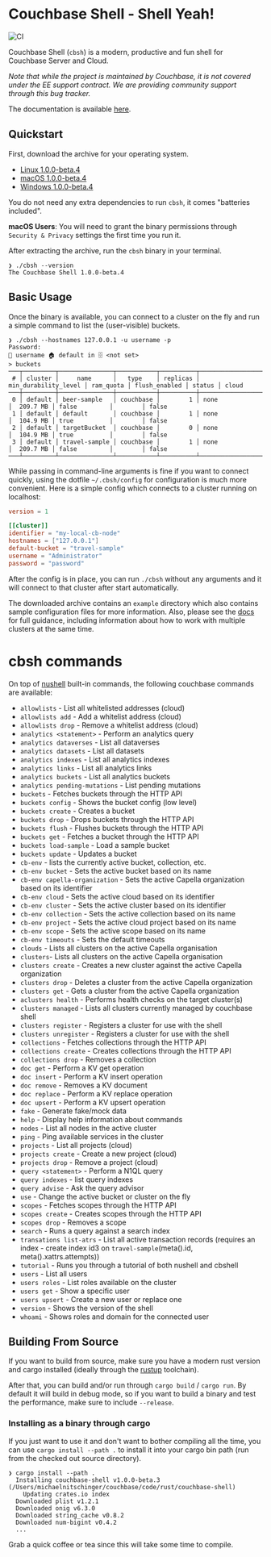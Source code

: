 # Couchbase Shell - Shell Yeah!
![CI](https://github.com/couchbaselabs/couchbase-shell/workflows/CI/badge.svg)

Couchbase Shell (`cbsh`) is a modern, productive and fun shell for Couchbase Server and Cloud.

*Note that while the project is maintained by Couchbase, it is not covered under the EE support contract. We are providing community support through this bug tracker.*

The documentation is available [here](https://couchbase.sh/docs/).

## Quickstart

First, download the archive for your operating system.

 - [Linux 1.0.0-beta.4](https://github.com/couchbaselabs/couchbase-shell/releases/download/v1.0.0-beta.4/cbsh-1.0.0-beta.4-linux.tar.gz)
 - [macOS 1.0.0-beta.4](https://github.com/couchbaselabs/couchbase-shell/releases/download/v1.0.0-beta.4/cbsh-1.0.0-beta.4-mac.zip)
 - [Windows 1.0.0-beta.4](https://github.com/couchbaselabs/couchbase-shell/releases/download/v1.0.0-beta.4/cbsh-1.0.0-beta.4-windows.zip)

You do not need any extra dependencies to run `cbsh`, it comes "batteries included".

**macOS Users**: You will need to grant the binary permissions through `Security & Privacy` settings the first time you run it. 

After extracting the archive, run the `cbsh` binary in your terminal.

```
❯ ./cbsh --version
The Couchbase Shell 1.0.0-beta.4
```

## Basic Usage

Once the binary is available, you can connect to a cluster on the fly and run a simple command to list the (user-visible) buckets.

```
❯ ./cbsh --hostnames 127.0.0.1 -u username -p                       
Password: 
👤 username 🏠 default in 🗄 <not set>
> buckets
───┬─────────┬───────────────┬───────────┬──────────┬──────────────────────┬───────────┬───────────────┬────────┬───────
 # │ cluster │     name      │   type    │ replicas │ min_durability_level │ ram_quota │ flush_enabled │ status │ cloud 
───┼─────────┼───────────────┼───────────┼──────────┼──────────────────────┼───────────┼───────────────┼────────┼───────
 0 │ default │ beer-sample   │ couchbase │        1 │ none                 │  209.7 MB │ false         │        │ false 
 1 │ default │ default       │ couchbase │        1 │ none                 │  104.9 MB │ true          │        │ false 
 2 │ default │ targetBucket  │ couchbase │        0 │ none                 │  104.9 MB │ true          │        │ false 
 3 │ default │ travel-sample │ couchbase │        1 │ none                 │  209.7 MB │ false         │        │ false 
───┴─────────┴───────────────┴───────────┴──────────┴──────────────────────┴───────────┴───────────────┴────────┴───────
```

While passing in command-line arguments is fine if you want to connect quickly, using the dotfile `~/.cbsh/config` for configuration is much more convenient. Here is a simple config which connects to a cluster running on localhost:

```toml
version = 1

[[cluster]]
identifier = "my-local-cb-node"
hostnames = ["127.0.0.1"]
default-bucket = "travel-sample"
username = "Administrator"
password = "password"
```

After the config is in place, you can run `./cbsh` without any arguments and it will connect to that cluster after start automatically. 

The downloaded archive contains an `example` directory which also contains sample configuration files for more information. Also, please see the [docs](https://couchbase.sh/docs/) for full guidance, including information about how to work with multiple clusters at the same time.

# cbsh commands

On top of [nushell](https://www.nushell.sh/) built-in commands, the following couchbase commands are available:

 - `allowlists` - List all whitelisted addresses (cloud)
 - `allowlists add` - Add a whitelist address (cloud)
 - `allowlists drop` - Remove a whitelist address (cloud)
 - `analytics <statement>` - Perform an analytics query
 - `analytics dataverses` - List all dataverses
 - `analytics datasets` - List all datasets
 - `analytics indexes` - List all analytics indexes
 - `analytics links` - List all analytics links
 - `analytics buckets` - List all analytics buckets
 - `analytics pending-mutations` - List pending mutations
 - `buckets` - Fetches buckets through the HTTP API
 - `buckets config` - Shows the bucket config (low level)
 - `buckets create` - Creates a bucket
 - `buckets drop` - Drops buckets through the HTTP API
 - `buckets flush` - Flushes buckets through the HTTP API
 - `buckets get` - Fetches a bucket through the HTTP API
 - `buckets load-sample` - Load a sample bucket
 - `buckets update` - Updates a bucket
 - `cb-env` - lists the currently active bucket, collection, etc.
 - `cb-env bucket` - Sets the active bucket based on its name
 - `cb-env capella-organization` - Sets the active Capella organization based on its identifier
 - `cb-env cloud` - Sets the active cloud based on its identifier
 - `cb-env cluster` - Sets the active cluster based on its identifier
 - `cb-env collection` - Sets the active collection based on its name
 - `cb-env project` - Sets the active cloud project based on its name
 - `cb-env scope` - Sets the active scope based on its name
 - `cb-env timeouts` - Sets the default timeouts
 - `clouds` - Lists all clusters on the active Capella organisation
 - `clusters`- Lists all clusters on the active Capella organisation 
 - `clusters create` - Creates a new cluster against the active Capella organization
 - `clusters drop` - Deletes a cluster from the active Capella organization
 - `clusters get` - Gets a cluster from the active Capella organization
 - `aclusters health` - Performs health checks on the target cluster(s)
 - `clusters managed` - Lists all clusters currently managed by couchbase shell
 - `clusters register` - Registers a cluster for use with the shell
 - `clusters unregister` - Registers a cluster for use with the shell
 - `collections` - Fetches collections through the HTTP API
 - `collections create` - Creates collections through the HTTP API
 - `collections drop` - Removes a collection
 - `doc get` - Perform a KV get operation
 - `doc insert` - Perform a KV insert operation
 - `doc remove` - Removes a KV document 
 - `doc replace` - Perform a KV replace operation
 - `doc upsert` - Perform a KV upsert operation
 - `fake` - Generate fake/mock data
 - `help` - Display help information about commands
 - `nodes` - List all nodes in the active cluster
 - `ping` - Ping available services in the cluster
 - `projects` - List all projects (cloud)
 - `projects create` - Create a new project (cloud)
 - `projects drop` - Remove a project (cloud)
 - `query <statement>` - Perform a N1QL query
 - `query indexes` - list query indexes
 - `query advise` - Ask the query advisor
 - `use` - Change the active bucket or cluster on the fly
 - `scopes` - Fetches scopes through the HTTP API
 - `scopes create` - Creates scopes through the HTTP API
 - `scopes drop` - Removes a scope
 - `search` - Runs a query against a search index
 - `transations list-atrs` - List all active transaction records (requires an index - create index id3 on `travel-sample`(meta().id, meta().xattrs.attempts)) 
 - `tutorial` - Runs you through a tutorial of both nushell and cbshell
 - `users` - List all users
 - `users roles` - List roles available on the cluster
 - `users get` - Show a specific user
 - `users upsert` - Create a new user or replace one
 - `version` - Shows the version of the shell
 - `whoami` - Shows roles and domain for the connected user

## Building From Source

If you want to build from source, make sure you have a modern rust version and cargo installed (ideally through the [rustup](https://rustup.rs/) toolchain).

After that, you can build and/or run through `cargo build` / `cargo run`. By default it will build in debug mode, so if you want to build a binary and test the performance, make sure to include `--release`.

### Installing as a binary through cargo

If you just want to use it and don't want to bother compiling all the time, you can use `cargo install --path .` to install it into your cargo bin path (run from the checked out source directory).

```
❯ cargo install --path .
  Installing couchbase-shell v1.0.0-beta.3 (/Users/michaelnitschinger/couchbase/code/rust/couchbase-shell)
    Updating crates.io index
  Downloaded plist v1.2.1
  Downloaded onig v6.3.0
  Downloaded string_cache v0.8.2
  Downloaded num-bigint v0.4.2
  ...

```

Grab a quick coffee or tea since this will take some time to compile.
```
